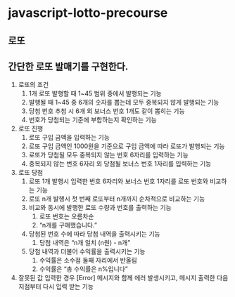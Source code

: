 # javascript-lotto-precourse

## 로또

## 간단한 로또 발매기를 구현한다.

1. 로또의 조건
    1. 1개 로또 발행할 때 1~45 범위 중에서 발행되는 기능
    2. 발행될 때 1~45 중 6개의 숫자를 뽑는데 모두 중복되지 않게 발행되는 기능
    3. 당첨 번호 추첨 시 6개 외 보너스 번호 1개도 같이 뽑히는 기능
    4. 번호가 당첨되는 기준에 부합하는지 확인하는 기능
2. 로또 진행
    1. 로또 구입 금액을 입력하는 기능
    2. 로또 구입 금액인 1000원을 기준으로 구입 금액에 따라 로또가 발행되는 기능
    3. 로또가 당첨될 모두 중복되지 않는 번호 6자리를 입력하는 기능
    4. 중복되지 않는 번호 6자리 외 당첨될 보너스 번호 1자리를 입력하는 기능
3. 로또 당첨
    1. 로또 1개 발행시 입력한 번호 6자리와 보너스 번호 1자리를 로또 번호와 비교하는 기능
    2. 로또 n개 발행시 첫 번째 로또부터 n개까지 순차적으로 비교하는 기능
    3. 비교와 동시에 발행한 로또 수량과 번호를 출력하는 기능
        1. 로또 번호는 오름차순
        2. “n개를 구매했습니다.”
    4. 당첨된 번호 수에 따라 당첨 내역을 출력시키는 기능
        1. 당첨 내역은 “n개 일치 (n원) - n개”
    5. 당첨 내역과 더불어 수익률을 출력시키는 기능
        1. 수익률은 소수점 둘째 자리에서 반올림
        2. 수익률은 “총 수익률은 n%입니다”
4. 잘못된 값 입력한 경우 [Error] 메시지와 함께 에러 발생시키고, 메시지 출력한 다음 지점부터 다시 입력 받는 기능